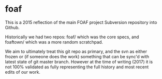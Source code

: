 # foaf

This is a 2015 reflection of the main FOAF project Subversion repository into Github.

Historically we had two repos: foaf/ which was the core specs, and foaftown/ which was a more random scratchpad.

We aim to ultimately treat this git repo as primary, and the svn as either frozen or (if someone does the work) something that can be sync'd with latest state of git master branch. However at the time of writing (2017) it is not 100% validated as fully representing the full history and most recent edits of our work.
